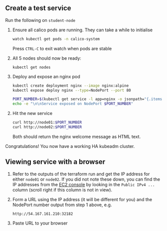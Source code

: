 ## Create a test service

Run the following on `student-node`

1. Ensure all calico pods are running. They can take a while to initialise

    ```bash
    watch kubectl get pods -n calico-system
    ```

    Press `CTRL-C` to exit watch when pods are stable

1. All 5 nodes should now be ready:

    ```
    kubectl get nodes
    ```

1. Deploy and expose an nginx pod

    ```bash
    kubectl create deployment nginx --image nginx:alpine
    kubectl expose deploy nginx --type=NodePort --port 80

    PORT_NUMBER=$(kubectl get service -l app=nginx -o jsonpath="{.items[0].spec.ports[0].nodePort}")
    echo -e "\n\nService exposed on NodePort $PORT_NUMBER"

    ```

[//]: # (command:kubectl wait deployment -n default nginx --for condition=Available=True --timeout=90s)

2. Hit the new service

    ```bash
    curl http://node01:$PORT_NUMBER
    curl http://node02:$PORT_NUMBER
    ```

    Both should return the nginx welcome message as HTML text.

Congratulations! You now have a working HA kubeadm cluster.

## Viewing service with a browser

1. Refer to the outputs of the terraform run and get the IP address for either `node01` or `node02`. If you did not note these down, you can find the IP addresses from the [EC2 console](https://us-east-1.console.aws.amazon.com/ec2/home?region=us-east-1#Instances:) by looking in the `Public IPv4 ...` column (scroll right if this column is not in view).
1. Form a URL using the IP address (it will be different for you) and the NodePort number output from step 1 above, e.g.

    ```
    http://54.167.161.210:32182
    ```

1. Paste URL to your browser
